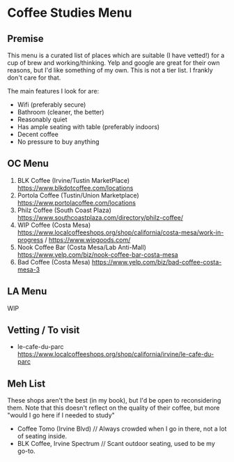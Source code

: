 # Coffee Studies Menu

## Premise

This menu is a curated list of places which are suitable (I have vetted!) for a cup of brew and working/thinking.
Yelp and google are great for their own reasons, but I'd like something of my own.
This is not a tier list. I frankly don't care for that. 

The main features I look for are:
- Wifi (preferably secure)
- Bathroom (cleaner, the better)
- Reasonably quiet
- Has ample seating with table (preferably indoors)
- Decent coffee
- No pressure to buy anything



## OC Menu


1. BLK Coffee (Irvine/Tustin MarketPlace) https://www.blkdotcoffee.com/locations 
2. Portola Coffee (Tustin/Union Marketplace) https://www.portolacoffee.com/locations
3. Philz Coffee (South Coast Plaza) https://www.southcoastplaza.com/directory/philz-coffee/
4. WIP Coffee (Costa Mesa) https://www.localcoffeeshops.org/shop/california/costa-mesa/work-in-progress / https://www.wipgoods.com/
5. Nook Coffee Bar (Costa Mesa/Lab Anti-Mall) https://www.yelp.com/biz/nook-coffee-bar-costa-mesa 
6. Bad Coffee (Costa Mesa) https://www.yelp.com/biz/bad-coffee-costa-mesa-3


## LA Menu

WIP


## Vetting / To visit

- le-cafe-du-parc https://www.localcoffeeshops.org/shop/california/irvine/le-cafe-du-parc 


## Meh List

These shops aren't the best (in my book), but I'd be open to reconsidering them.
Note that this doesn't reflect on the quality of their coffee, but more "would I go here if I needed to study"

- Coffee Tomo (Irvine Blvd) // Always crowded when I go in there, not a lot of seating inside. 
- BLK Coffee, Irvine Spectrum // Scant outdoor seating, used to be my go-to. 
